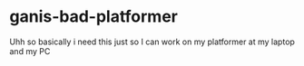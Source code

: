 # ganis-bad-platformer
Uhh so basically i need this just so I can work on my platformer at my laptop and my PC
